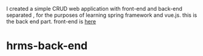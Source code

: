 
I created a simple CRUD web application with front-end and back-end separated , for the purposes of learning spring framework and vue.js. this is the back end part.
front-end is [here](https://github.com/songliansheng/hrms-front-end)
# hrms-back-end
 

